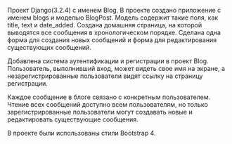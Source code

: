 Проект Django(3.2.4) с именем Blog.
В проекте создано приложение с именем blogs и моделью BlogPost. Модель содержит
такие поля, как title, text и date_added. Создана домашняя страница, на которой 
выводятся все сообщения в хронологическом порядке.
Сделана одна форма для создания новых сообщений и форма для редактирования
существующих сообщений.

Добавлена система аутентификации и регистрации в проект Blog. 
Пользователь, выполнивший вход, может видеть свое имя на экране,
а незарегистрированные пользователи видят ссылку на страницу регистрации.

Каждое сообщение в блоге связано с конкретным пользователем.
Чтение всех сообщений доступно всем пользователям, но только зарегистрированные
пользователи могут создавать новые и редактировать существующие сообщения.

В проекте были использованы стили Bootstrap 4.